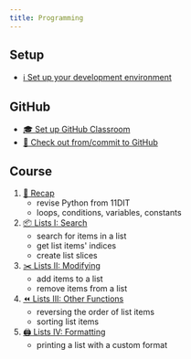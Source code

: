 ```yaml
---
title: Programming
---
```


## Setup

- [ℹ️ Set up your development environment](../../classroom/setup.md)

## GitHub

- [🎓 Set up GitHub Classroom](../../classroom/classroom.md)
- [📡 Check out from/commit to GitHub](../../classroom/github.md)

## Course

1. [🐍 Recap](recap.md)
    - revise Python from 11DIT
    - loops, conditions, variables, constants
2. [📦 Lists I: Search](lists-01-search.md)
    - search for items in a list
    - get list items' indices
    - create list slices
3. [✂️ Lists II: Modifying](lists-02-modifying.md)
    - add items to a list
    - remove items from a list
4. [⏪ Lists III: Other Functions](lists-03-functions.md)
    - reversing the order of list items
    - sorting list items
5. [🖨 Lists IV: Formatting](lists-04-formatting.md)
    - printing a list with a custom format

